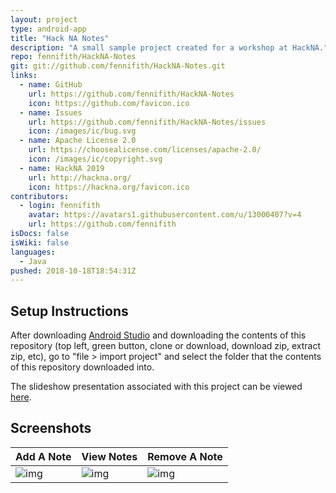 ```yaml
---
layout: project
type: android-app
title: "Hack NA Notes"
description: "A small sample project created for a workshop at HackNA."
repo: fennifith/HackNA-Notes
git: git://github.com/fennifith/HackNA-Notes.git
links:
  - name: GitHub
    url: https://github.com/fennifith/HackNA-Notes
    icon: https://github.com/favicon.ico
  - name: Issues
    url: https://github.com/fennifith/HackNA-Notes/issues
    icon: /images/ic/bug.svg
  - name: Apache License 2.0
    url: https://choosealicense.com/licenses/apache-2.0/
    icon: /images/ic/copyright.svg
  - name: HackNA 2019
    url: http://hackna.org/
    icon: https://hackna.org/favicon.ico
contributors:
  - login: fennifith
    avatar: https://avatars1.githubusercontent.com/u/13000407?v=4
    url: https://github.com/fennifith
isDocs: false
isWiki: false
languages:
  - Java
pushed: 2018-10-18T18:54:31Z
---
```


## Setup Instructions

After downloading [Android Studio](https://developer.android.com/studio/index.html) and downloading the contents of this repository (top left, green button, clone or download, download zip, extract zip, etc), go to "file > import project" and select the folder that the contents of this repository downloaded into.

The slideshow presentation associated with this project can be viewed [here](https://docs.google.com/presentation/d/1fTwHMytRuMMXfRQP8JoqtDlFY-FxdY-QfUUfg-BTAZw/edit?usp=sharing).

## Screenshots

| Add A Note | View Notes | Remove A Note |
|------------|------------|---------------|
|![img](https://raw.githubusercontent.com/fennifith/HackNA-Notes/master/./.github/images/new.png?raw=true)|![img](https://raw.githubusercontent.com/fennifith/HackNA-Notes/master/./.github/images/list.png?raw=true)|![img](https://raw.githubusercontent.com/fennifith/HackNA-Notes/master/./.github/images/remove.png?raw=true)|
